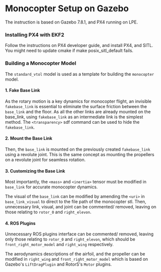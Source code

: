 # Monocopter Setup on Gazebo

The instruction is based on Gazebo 7.8.1, and PX4 running on LPE.

### Installing PX4 with EKF2

Follow the instructions on PX4 developer guide, and install PX4, and SITL. You might need to update cmake if make posix\_sitl\_default fails.

### Building a Monocopter Model

The `standard_vtol` model is used as a template for building the `monocopter` model. 

#### 1. Fake Base Link

As the rotary motion is a key dynamics for monocopter flight, an invisible `fakebase_link` is essential to eliminate the surface friction between the `base_link` and the floor. As all the other links are already mounted on the base\_link, using `fakebase_link` as an intermediate link is the simplest method. The `<transparency>` sdf command can be used to hide the `fakebase_link`.

#### 2. Mount the Base Link

Then, the `base_link` is mounted on the previously created `fakebase_link` using a revolute joint. This is the same concept as mounting the propellers on a revolute joint for seamless rotation.

#### 3. Customizing the Base Link

Most importantly, the `<mass>` and `<inertia>` tensor must be modified in `base_link` for accurate monocopter dynamics.

The visual of the `base_link` can be modified by amending the `<uri>` in `base_link_visual` to direct to the file path of the monocopter stl. Then, unnecessary link, visual, and joint can be commented/ removed, leaving on those relating to `rotor_0` and `right_elevon`.

#### 4. ROS Plugins

Unnecessary ROS plugins interface can be commented/ removed, leaving only those relating to `rotor_0` and `right_elevon`, which should be `front_right_motor_model` and `right_wing` respectively.

The aerodynamics descriptions of the airfoil, and the propeller can be modified in `right_wing` and `front_right_motor_model` which is based on Gazebo's `LiftDragPlugin` and RotorS's `Motor` plugins.

